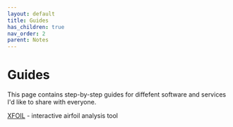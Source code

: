 ```yaml
---
layout: default
title: Guides
has_children: true
nav_order: 2
parent: Notes
---
```


# Guides

This page contains step-by-step guides for diffefent software and
services I'd like to share with everyone.

[XFOIL](/docs/guides/xfoil.pdf) - interactive airfoil analysis tool